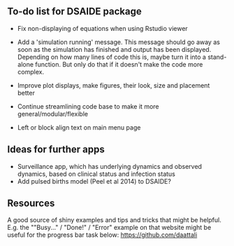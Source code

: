 ## To-do list for DSAIDE package

* Fix non-displaying of equations when using Rstudio viewer

* Add a 'simulation running' message. This message should go away as soon as the simulation has finished and output has been displayed. Depending on how many lines of code this is, maybe turn it into a stand-alone function. But only do that if it doesn't make the code more complex.

* Improve plot displays, make figures, their look, size and placement better

* Continue streamlining code base to make it more general/modular/flexible

* Left or block align text on main menu page


## Ideas for further apps

* Surveillance app, which has underlying dynamics and observed dynamics, based on clinical status and infection status
* Add pulsed births model (Peel et al 2014) to DSAIDE?


## Resources
A good source of shiny examples and tips and tricks that might be helpful. E.g. the ""Busy..." / "Done!" / "Error" example on that website might be useful for the progress bar task below: https://github.com/daattali


